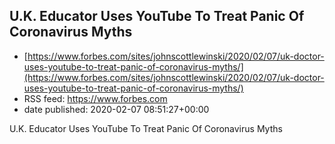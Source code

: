 ## U.K. Educator Uses YouTube To Treat Panic Of Coronavirus Myths
 - [https://www.forbes.com/sites/johnscottlewinski/2020/02/07/uk-doctor-uses-youtube-to-treat-panic-of-coronavirus-myths/](https://www.forbes.com/sites/johnscottlewinski/2020/02/07/uk-doctor-uses-youtube-to-treat-panic-of-coronavirus-myths/)
 - RSS feed: https://www.forbes.com
 - date published: 2020-02-07 08:51:27+00:00

U.K. Educator Uses YouTube To Treat Panic Of Coronavirus Myths

